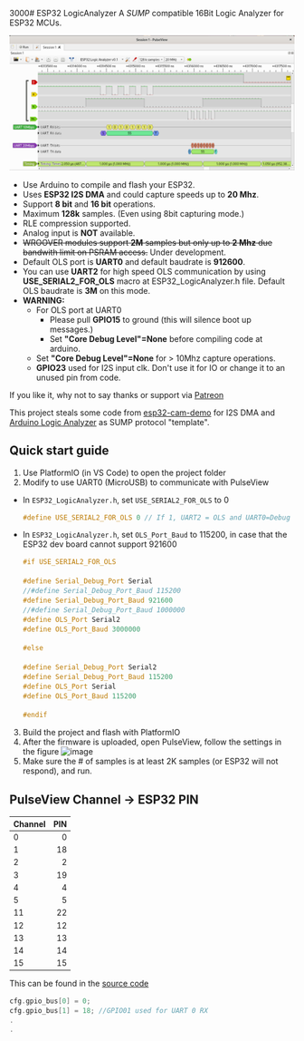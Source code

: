 3000# ESP32 LogicAnalyzer
A *SUMP* compatible 16Bit Logic Analyzer for ESP32 MCUs.

![PulseView](/ESP32_LogicAnalyzer_in_PulseView.png)

* Use Arduino to compile and flash your ESP32.
* Uses **ESP32 I2S DMA** and could capture speeds up to **20 Mhz**.
* Support **8 bit** and **16 bit** operations.
* Maximum **128k** samples. (Even using 8bit capturing mode.)
* RLE compression supported.
* Analog input is **NOT** available.
* ~~WROOVER modules support **2M** samples but only up to **2 Mhz** due bandwith limit on PSRAM access.~~ Under development.
* Default OLS port is **UART0** and default baudrate is **912600**.
* You can use **UART2** for high speed OLS communication by using **USE_SERIAL2_FOR_OLS** macro at ESP32_LogicAnalyzer.h file. Default OLS baudrate is **3M** on this mode.
* **WARNING:** 
  - For OLS port at UART0
    - Please pull **GPIO15** to ground (this will silence boot up messages.)
    - Set **"Core Debug Level"=None** before compiling code at arduino.
  - Set **"Core Debug Level"=None** for > 10Mhz capture operations.
  - **GPIO23** used for I2S input clk. Don't use it for IO or change it to an unused pin from code.




If you like it, why not to say thanks or support via [Patreon](https://www.patreon.com/EUA)



This project steals some code from [esp32-cam-demo](https://github.com/igrr/esp32-cam-demo) for I2S DMA and [Arduino Logic Analyzer](https://github.com/gillham/logic_analyzer) as SUMP protocol "template".


## Quick start guide
1. Use PlatformIO (in VS Code) to open the project folder
2. Modify to use UART0 (MicroUSB) to communicate with PulseView
  * In `ESP32_LogicAnalyzer.h`, set `USE_SERIAL2_FOR_OLS` to 0
    ```C++
    #define USE_SERIAL2_FOR_OLS 0 // If 1, UART2 = OLS and UART0=Debug
    ```
  * In `ESP32_LogicAnalyzer.h`, set `OLS_Port_Baud` to 115200, in case that the ESP32 dev board cannot support 921600
    ```C++
    #if USE_SERIAL2_FOR_OLS

    #define Serial_Debug_Port Serial
    //#define Serial_Debug_Port_Baud 115200
    #define Serial_Debug_Port_Baud 921600
    //#define Serial_Debug_Port_Baud 1000000
    #define OLS_Port Serial2
    #define OLS_Port_Baud 3000000
    
    #else
    
    #define Serial_Debug_Port Serial2
    #define Serial_Debug_Port_Baud 115200
    #define OLS_Port Serial
    #define OLS_Port_Baud 115200
    
    #endif
    ```
3. Build the project and flash with PlatformIO
4. After the firmware is uploaded, open PulseView, follow the settings in the figure
  ![image](https://github.com/CW-B-W/ESP32_LogicAnalyzer/assets/76680670/b571412e-4b85-43b3-980c-3df5d2544d7c)
5. Make sure the # of samples is at least 2K samples (or ESP32 will not respond), and run.

## PulseView Channel -> ESP32 PIN

| Channel | PIN   |
| :-----  | ----: |
| 0 | 0  |
| 1 | 18 |
| 2 | 2  |
| 3 | 19 |
| 4 | 4  |
| 5 | 5 |
| 11 | 22 |
| 12 | 12 |
| 13 | 13 |
| 14 | 14 |
| 15 | 15 |

This can be found in the [source code](https://github.com/EUA/ESP32_LogicAnalyzer/blob/5880dabeb22ce99df7cebdd727fe66dabf98d8e3/ESP32_LogicAnalyzer.ino#L45-L61)
```C++
cfg.gpio_bus[0] = 0;
cfg.gpio_bus[1] = 18; //GPIO01 used for UART 0 RX
.
.
```
